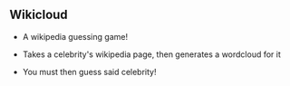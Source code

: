 ## Wikicloud
- A wikipedia guessing game!

- Takes a celebrity's wikipedia page, then generates a wordcloud for it

- You must then guess said celebrity!
